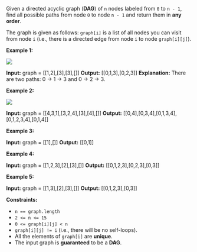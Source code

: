 
Given a directed acyclic graph (**DAG**) of  `n`  nodes labeled from  `0`  to  `n - 1`, find all possible paths from node  `0`  to node  `n - 1`  and return them in  **any order**.

The graph is given as follows:  `graph[i]`  is a list of all nodes you can visit from node  `i`  (i.e., there is a directed edge from node  `i`  to node  `graph[i][j]`).

**Example 1:**

![](https://assets.leetcode.com/uploads/2020/09/28/all_1.jpg)

**Input:** graph = [[1,2],[3],[3],[]]
**Output:** [[0,1,3],[0,2,3]]
**Explanation:** There are two paths: 0 -> 1 -> 3 and 0 -> 2 -> 3.

**Example 2:**

![](https://assets.leetcode.com/uploads/2020/09/28/all_2.jpg)

**Input:** graph = [[4,3,1],[3,2,4],[3],[4],[]]
**Output:** [[0,4],[0,3,4],[0,1,3,4],[0,1,2,3,4],[0,1,4]]

**Example 3:**

**Input:** graph = [[1],[]]
**Output:** [[0,1]]

**Example 4:**

**Input:** graph = [[1,2,3],[2],[3],[]]
**Output:** [[0,1,2,3],[0,2,3],[0,3]]

**Example 5:**

**Input:** graph = [[1,3],[2],[3],[]]
**Output:** [[0,1,2,3],[0,3]]

**Constraints:**

-   `n == graph.length`
-   `2 <= n <= 15`
-   `0 <= graph[i][j] < n`
-   `graph[i][j] != i`  (i.e., there will be no self-loops).
-   All the elements of  `graph[i]`  are  **unique**.
-   The input graph is  **guaranteed**  to be a  **DAG**.